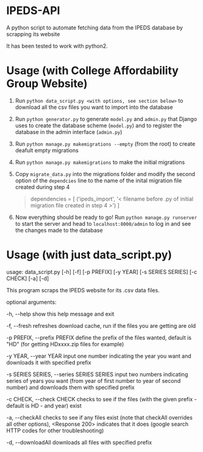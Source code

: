 # IPEDS-API
A python script to automate fetching data from the IPEDS database by scrapping its website

It has been tested to work with python2. 

# Usage (with College Affordability Group Website)
1. Run `python data_script.py <with options, see section below>` to download all the csv files you want to import into the database

2. Run `python generator.py` to generate `model.py` and `admin.py` that Django uses to create the database scheme (`model.py`) and to register the database in the admin interface (`admin.py`)

3. Run `python manage.py makemigrations --empty` (from the root) to create deafult empty migrations

4. Run `python manage.py makemigrations` to make the initial migrations 

5. Copy `migrate_data.py` into the migrations folder and modify the second option of the `dependcies` line to the name of the inital migration file created during step 4

    > dependencies = [
        ('ipeds_import', '< filename before .py of initial migration file created in step 4 >')
    ]

6. Now everything should be ready to go! Run `python manage.py runserver` to start the server and head to `localhost:8000/admin` to log in and see the changes made to the database


# Usage (with just data_script.py)
usage: data_script.py [-h] [-f] [-p PREFIX] [-y YEAR] [-s SERIES SERIES]
                      [-c CHECK] [-a] [-d]

This program scraps the IPEDS website for its .csv data files.

optional arguments:

  -h, --help            show this help message and exit

  -f, --fresh           refreshes download cache, run if the files you are
                        getting are old
  
  -p PREFIX, --prefix PREFIX
                        define the prefix of the files wanted, default is "HD"
                        (for getting HDxxxx.zip files for example)
  
  -y YEAR, --year YEAR  input one number indicating the year you want and
                        downloads it with specified prefix
  
  -s SERIES SERIES, --series SERIES SERIES
                        input two numbers indicating series of years you want
                        (from year of first number to year of second number)
                        and downloads them with specified prefix
  
  -c CHECK, --check CHECK
                        checks to see if the files (with the given prefix -
                        default is HD - and year) exist
  
  -a, --checkAll        checks to see if any files exist (note that checkAll
                        overrides all other options), <Response 200> indicates
                        that it does (google search HTTP codes for other
                        troubleshooting)
  
  -d, --downloadAll     downloads all files with specified prefix

